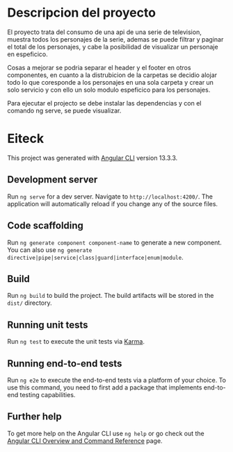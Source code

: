 # Descripcion del proyecto

El proyecto trata del consumo de una api de una serie de television, muestra todos los personajes de la serie, ademas se puede filtrar y paginar el total de los personajes, y cabe la posibilidad de visualizar un personaje en espeficico.

Cosas a mejorar se podria separar el header y el footer en otros componentes, en cuanto a la distrubicion de la carpetas se decidio alojar todo lo que coresponde a los personajes en una sola carpeta y crear un solo servicio y con ello un solo modulo espeficico para los personajes.

Para ejecutar el projecto se debe instalar las dependencias y con el comando ng serve, se puede visualizar.


# Eiteck

This project was generated with [Angular CLI](https://github.com/angular/angular-cli) version 13.3.3.

## Development server

Run `ng serve` for a dev server. Navigate to `http://localhost:4200/`. The application will automatically reload if you change any of the source files.

## Code scaffolding

Run `ng generate component component-name` to generate a new component. You can also use `ng generate directive|pipe|service|class|guard|interface|enum|module`.

## Build

Run `ng build` to build the project. The build artifacts will be stored in the `dist/` directory.

## Running unit tests

Run `ng test` to execute the unit tests via [Karma](https://karma-runner.github.io).

## Running end-to-end tests

Run `ng e2e` to execute the end-to-end tests via a platform of your choice. To use this command, you need to first add a package that implements end-to-end testing capabilities.

## Further help

To get more help on the Angular CLI use `ng help` or go check out the [Angular CLI Overview and Command Reference](https://angular.io/cli) page.
